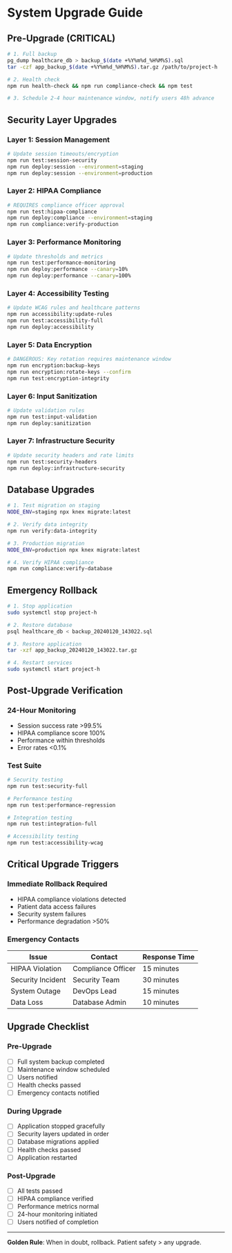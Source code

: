 # System Upgrade Guide

## Pre-Upgrade (CRITICAL)
```bash
# 1. Full backup
pg_dump healthcare_db > backup_$(date +%Y%m%d_%H%M%S).sql
tar -czf app_backup_$(date +%Y%m%d_%H%M%S).tar.gz /path/to/project-h

# 2. Health check
npm run health-check && npm run compliance-check && npm test

# 3. Schedule 2-4 hour maintenance window, notify users 48h advance
```

## Security Layer Upgrades

### Layer 1: Session Management
```bash
# Update session timeouts/encryption
npm run test:session-security
npm run deploy:session --environment=staging
npm run deploy:session --environment=production
```

### Layer 2: HIPAA Compliance  
```bash
# REQUIRES compliance officer approval
npm run test:hipaa-compliance
npm run deploy:compliance --environment=staging
npm run compliance:verify-production
```

### Layer 3: Performance Monitoring
```bash
# Update thresholds and metrics
npm run test:performance-monitoring
npm run deploy:performance --canary=10%
npm run deploy:performance --canary=100%
```

### Layer 4: Accessibility Testing
```bash
# Update WCAG rules and healthcare patterns
npm run accessibility:update-rules
npm run test:accessibility-full
npm run deploy:accessibility
```

### Layer 5: Data Encryption
```bash
# DANGEROUS: Key rotation requires maintenance window
npm run encryption:backup-keys
npm run encryption:rotate-keys --confirm
npm run test:encryption-integrity
```

### Layer 6: Input Sanitization
```bash
# Update validation rules
npm run test:input-validation
npm run deploy:sanitization
```

### Layer 7: Infrastructure Security
```bash
# Update security headers and rate limits
npm run test:security-headers
npm run deploy:infrastructure-security
```

## Database Upgrades
```bash
# 1. Test migration on staging
NODE_ENV=staging npx knex migrate:latest

# 2. Verify data integrity
npm run verify:data-integrity

# 3. Production migration
NODE_ENV=production npx knex migrate:latest

# 4. Verify HIPAA compliance
npm run compliance:verify-database
```

## Emergency Rollback
```bash
# 1. Stop application
sudo systemctl stop project-h

# 2. Restore database
psql healthcare_db < backup_20240120_143022.sql

# 3. Restore application
tar -xzf app_backup_20240120_143022.tar.gz

# 4. Restart services
sudo systemctl start project-h
```

## Post-Upgrade Verification

### 24-Hour Monitoring
- Session success rate >99.5%
- HIPAA compliance score 100%
- Performance within thresholds
- Error rates <0.1%

### Test Suite
```bash
# Security testing
npm run test:security-full

# Performance testing  
npm run test:performance-regression

# Integration testing
npm run test:integration-full

# Accessibility testing
npm run test:accessibility-wcag
```

## Critical Upgrade Triggers

### Immediate Rollback Required
- HIPAA compliance violations detected
- Patient data access failures  
- Security system failures
- Performance degradation >50%

### Emergency Contacts
| Issue | Contact | Response Time |
|-------|---------|---------------|
| HIPAA Violation | Compliance Officer | 15 minutes |
| Security Incident | Security Team | 30 minutes |  
| System Outage | DevOps Lead | 15 minutes |
| Data Loss | Database Admin | 10 minutes |

## Upgrade Checklist

### Pre-Upgrade
- [ ] Full system backup completed
- [ ] Maintenance window scheduled  
- [ ] Users notified
- [ ] Health checks passed
- [ ] Emergency contacts notified

### During Upgrade
- [ ] Application stopped gracefully
- [ ] Security layers updated in order
- [ ] Database migrations applied
- [ ] Health checks passed
- [ ] Application restarted

### Post-Upgrade  
- [ ] All tests passed
- [ ] HIPAA compliance verified
- [ ] Performance metrics normal
- [ ] 24-hour monitoring initiated
- [ ] Users notified of completion

---
**Golden Rule**: When in doubt, rollback. Patient safety > any upgrade.